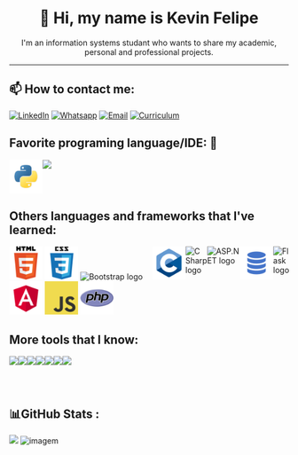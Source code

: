 <div align="center">
  
# 👋 Hi, my name is Kevin Felipe
<p>
  I'm an information systems studant who wants to share my academic, personal and professional projects.
</p>
</div>
<hr/>

<h2>📫 How to contact me:</h2> 

<a href="https://linkedin.com/in/kevin-felipe-2b4678217">![LinkedIn](https://img.shields.io/badge/LinkedIn-%230077B5.svg?logo=linkedin&logoColor=white&style=for-the-badge)<a>
<a href="https://wa.me/5511964011493">![Whatsapp](https://img.shields.io/badge/Whatsapp-008000?logo=whatsapp&logoColor=white&style=for-the-badge)</a>
<a href="mailto:kevinfelipe.gr@gmail.com">![Email](https://img.shields.io/badge/Email-8b0000?logo=gmail&logoColor=white&style=for-the-badge)</a>
<a href="https://drive.google.com/file/d/1WvvMceGBXRiVinVh13XPyZ8_I7EkylXs/view?usp=share_link">![Curriculum](https://img.shields.io/badge/Curriculum-%230011B5?logo=microsoft-word&logoColor=white&style=for-the-badge)</a>
  
## Favorite programing language/IDE: :snake:

<div style="display:flex;">
<img src="https://raw.githubusercontent.com/github/explore/80688e429a7d4ef2fca1e82350fe8e3517d3494d/topics/python/python.png" height="60px" width="60px"/>
<img src="https://user-images.githubusercontent.com/109561598/236125129-a0feb3c0-7b57-4890-b938-cfad841e4d69.png" height="60px"/>
</div>

## Others languages and frameworks that I've learned:
<div style="display:flex;">
  <div>
    <img src="https://raw.githubusercontent.com/github/explore/80688e429a7d4ef2fca1e82350fe8e3517d3494d/topics/html/html.png" alt="HTML logo" height="60px"/>
    <img src="https://raw.githubusercontent.com/github/explore/80688e429a7d4ef2fca1e82350fe8e3517d3494d/topics/css/css.png" alt="CSS logo" height="60px"/>
    <img src="https://getbootstrap.com/docs/5.3/assets/brand/bootstrap-logo-shadow.png" alt="Bootstrap logo" height="60px"/>
    <img src="https://raw.githubusercontent.com/github/explore/ccc16358ac4530c6a69b1b80c7223cd2744dea83/topics/angular/angular.png" alt="Angular logo" height="60px"/>
    <img src="https://raw.githubusercontent.com/github/explore/80688e429a7d4ef2fca1e82350fe8e3517d3494d/topics/javascript/javascript.png" alt="JavaScript logo" height="60px"/>
    <img src="https://raw.githubusercontent.com/github/explore/ccc16358ac4530c6a69b1b80c7223cd2744dea83/topics/php/php.png" alt="PHP logo" height="60px"/>
  </div>
  
  <br />
  
  <div style="display:flex;">
    <img src="https://raw.githubusercontent.com/github/explore/f3e22f0dca2be955676bc70d6214b95b13354ee8/topics/c/c.png" alt="C logo" height="60px"/>
    <img src="https://growiz.com.br/wp-content/uploads/2020/08/kisspng-c-programming-language-logo-microsoft-visual-stud-atlas-portfolio-5b899192d7c600.1628571115357423548838.png" alt="C Sharp logo" height="60px"/>
    <img src="https://avatars.githubusercontent.com/u/9141961?s=200&v=4" alt="ASP.NET logo" height="60px"/>
    <img src="https://raw.githubusercontent.com/github/explore/80688e429a7d4ef2fca1e82350fe8e3517d3494d/topics/sql/sql.png" alt="Structured Query Language logo" height="60px"/>
    <img src="https://user-images.githubusercontent.com/109561598/235825226-819ff1bd-418a-40cd-82c7-49b9e118824d.png" alt="Flask logo" height="60px"/>
  </div>
</div>

## More tools that I know:
<div style="display:flex;">
<img src="https://user-images.githubusercontent.com/109561598/236123171-0c8b3484-0220-4892-8d6d-20821352ae44.png" height="60px" />
<img src="https://user-images.githubusercontent.com/109561598/236123518-7ee72693-7244-46c6-98b7-13b26c2dd46f.png" height="60px" />
<img src="https://user-images.githubusercontent.com/109561598/236123624-354da67a-a1ac-4ab0-bed9-91c1cc533c3d.png" height="60px" />
<img src="https://user-images.githubusercontent.com/109561598/236123784-2a767a9d-f4d1-4fb1-b647-26af8af603b0.png" height="60px" />
<img src="https://user-images.githubusercontent.com/109561598/236124312-95e68f6a-cfe2-4e0a-8602-2c3e23a16108.png" height="60px" />
<img src="https://user-images.githubusercontent.com/109561598/236124346-1e9b002d-9d7f-4b47-8ff7-ef1e1d277bbd.png" height="60px" />
<img src="https://user-images.githubusercontent.com/109561598/236124608-cdb2961e-991a-4817-8489-a6d260940dca.png" height="60px" />
</div>


## 📊GitHub Stats :
<div>
  <img src="https://github-readme-stats.vercel.app/api?username=KevinFGR&theme=transparent&hide_border=true&count_private=true" height="200px"/>
  <img src="https://github-readme-stats.vercel.app/api/top-langs/?username=KevinFGR&theme=transparent&hide_border=true&include_all_commits=true&count_private=true&layout=compact" alt="imagem" height="150px"/>
  

</div>
